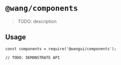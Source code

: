 # `@wang/components`

> TODO: description

## Usage

```
const components = require('@wangui/components');

// TODO: DEMONSTRATE API
```
